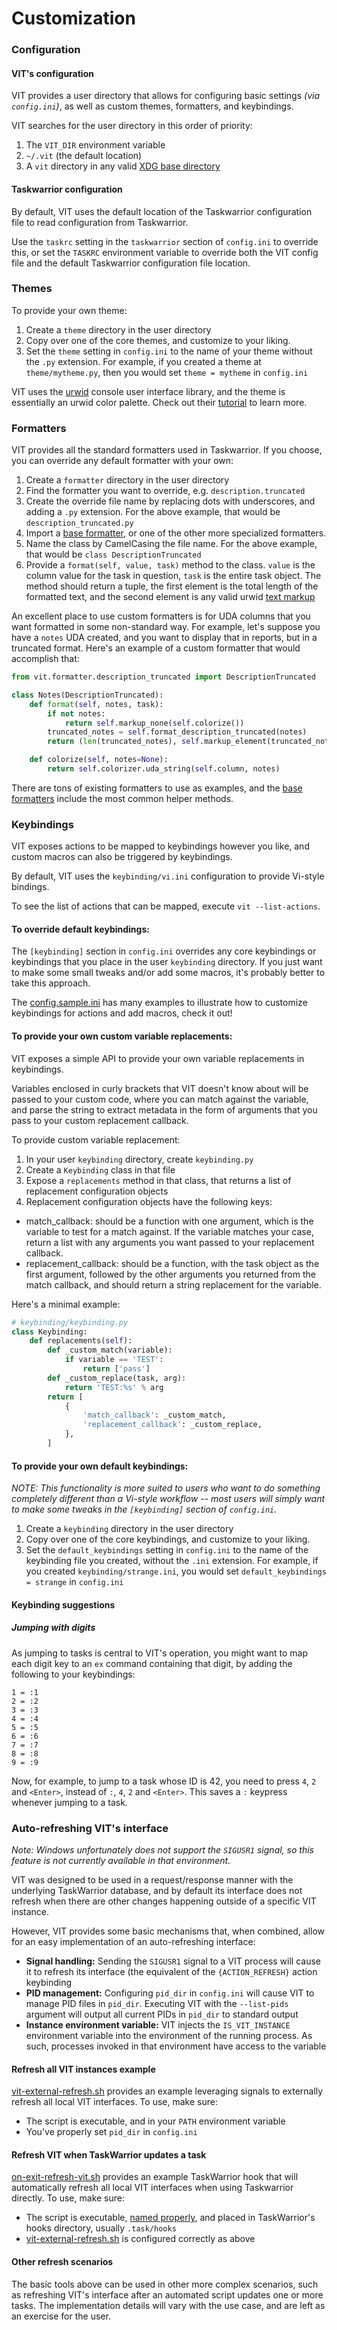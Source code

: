 # Customization

### Configuration

#### VIT's configuration

VIT provides a user directory that allows for configuring basic settings *(via ```config.ini```)*, as well as custom themes, formatters, and keybindings.

VIT searches for the user directory in this order of priority:

1. The ```VIT_DIR``` environment variable
2. ```~/.vit``` (the default location)
3. A ```vit``` directory in any valid [XDG base directory](https://specifications.freedesktop.org/basedir-spec/basedir-spec-latest.html)

#### Taskwarrior configuration

By default, VIT uses the default location of the Taskwarrior configuration file to read configuration from Taskwarrior.

Use the ```taskrc``` setting in the ```taskwarrior``` section of ```config.ini``` to override this, or set the ```TASKRC``` environment variable to override both the VIT config file and the default Taskwarrior configuration file location.

### Themes

To provide your own theme:

1. Create a ```theme``` directory in the user directory
2. Copy over one of the core themes, and customize to your liking.
3. Set the ```theme``` setting in ```config.ini``` to the name of your theme without the ```.py``` extension. For example, if you created a theme at ```theme/mytheme.py```, then you would set ```theme = mytheme``` in ```config.ini```

VIT uses the [urwid](http://urwid.org) console user interface library, and the theme is essentially an urwid color palette. Check out their [tutorial](http://urwid.org/tutorial) to learn more.

### Formatters

VIT provides all the standard formatters used in Taskwarrior. If you choose, you can override any default formatter with your own:

1. Create a ```formatter``` directory in the user directory
2. Find the formatter you want to override, e.g. ```description.truncated```
3. Create the override file name by replacing dots with underscores, and adding a ```.py``` extension. For the above example, that would be ```description_truncated.py```
4. Import a [base formatter](vit/formatter/__init__.py), or one of the other more specialized formatters.
5. Name the class by CamelCasing the file name. For the above example, that would be ```class DescriptionTruncated```
6. Provide a ```format(self, value, task)``` method to the class. ```value``` is the column value for the task in question, ```task``` is the entire task object. The method should return a tuple, the first element is the total length of the formatted text, and the second element is any valid urwid [text markup](http://urwid.org/manual/displayattributes.html#text-markup)

An excellent place to use custom formatters is for UDA columns that you want formatted in some non-standard way. For example, let's suppose you have a ```notes``` UDA created, and you want to display that in reports, but in a truncated format. Here's an example of a custom formatter that would accomplish that:

```python
from vit.formatter.description_truncated import DescriptionTruncated

class Notes(DescriptionTruncated):
    def format(self, notes, task):
        if not notes:
            return self.markup_none(self.colorize())
        truncated_notes = self.format_description_truncated(notes)
        return (len(truncated_notes), self.markup_element(truncated_notes))

    def colorize(self, notes=None):
        return self.colorizer.uda_string(self.column, notes)
```

There are tons of existing formatters to use as examples, and the  [base formatters](vit/formatter/__init__.py) include the most common helper methods.

### Keybindings

VIT exposes actions to be mapped to keybindings however you like, and custom macros can also be triggered by keybindings.

By default, VIT uses the ```keybinding/vi.ini``` configuration to provide Vi-style bindings.

To see the list of actions that can be mapped, execute ```vit --list-actions```.

#### To override default keybindings:

The ```[keybinding]``` section in ```config.ini``` overrides any core keybindings or keybindings that you place in the user ```keybinding``` directory. If you just want to make some small tweaks and/or add some macros, it's probably better to take this approach.

The [config.sample.ini](vit/config/config.sample.ini) has many examples to illustrate how to customize keybindings for actions and add macros, check it out!

#### To provide your own custom variable replacements:

VIT exposes a simple API to provide your own variable replacements in keybindings.

Variables enclosed in curly brackets that VIT doesn't know about will be passed to your custom code,
where you can match against the variable, and parse the string to extract metadata in the form of
arguments that you pass to your custom replacement callback.

To provide custom variable replacement:

1. In your user ```keybinding``` directory, create ```keybinding.py```
2. Create a ```Keybinding``` class in that file
3. Expose a ```replacements``` method in that class, that returns a list of replacement configuration objects
4. Replacement configuration objects have the following keys:
  * match_callback: should be a function with one argument, which is the variable to test for a match against.
    If the variable matches your case, return a list with any arguments you want passed to your replacement callback.
  * replacement_callback: should be a function, with the task object as the first argument, followed by the other
    arguments you returned from the match callback, and should return a string replacement for the variable.

Here's a minimal example:

```python
# keybinding/keybinding.py
class Keybinding:
    def replacements(self):
        def _custom_match(variable):
            if variable == 'TEST':
                return ['pass']
        def _custom_replace(task, arg):
            return 'TEST:%s' % arg
        return [
            {
                'match_callback': _custom_match,
                'replacement_callback': _custom_replace,
            },
        ]
```

#### To provide your own default keybindings:

*NOTE: This functionality is more suited to users who want to do something completely different than a Vi-style workflow -- most users will simply want to make some tweaks in the ```[keybinding]``` section of ```config.ini```.*

1. Create a ```keybinding``` directory in the user directory
2. Copy over one of the core keybindings, and customize to your liking.
3. Set the ```default_keybindings``` setting in ```config.ini``` to the name of the keybinding file you created, without the ```.ini``` extension. For example, if you created ```keybinding/strange.ini```, you would set ```default_keybindings = strange``` in ```config.ini```

#### Keybinding suggestions

##### Jumping with digits

As jumping to tasks is central to VIT's operation, you might want to map each
digit key to an `ex` command containing that digit, by adding the following to
your keybindings:

```
1 = :1
2 = :2
3 = :3
4 = :4
5 = :5
6 = :6
7 = :7
8 = :8
9 = :9
```

Now, for example, to jump to a task whose ID is 42, you need to press `4`, `2`
and `<Enter>`, instead of `:`, `4`, `2` and `<Enter>`.
This saves a `:` keypress whenever jumping to a task.

### Auto-refreshing VIT's interface

*Note: Windows unfortunately does not support the `SIGUSR1` signal, so this feature is not currently available in that environment.*

VIT was designed to be used in a request/response manner with the underlying TaskWarrior database, and by default its interface does not refresh when there are other changes happening outside of a specific VIT instance.

However, VIT provides some basic mechanisms that, when combined, allow for an easy implementation of an auto-refreshing interface:

* **Signal handling:** Sending the `SIGUSR1` signal to a VIT process will cause it to refresh its interface (the equivalent of the `{ACTION_REFRESH}` action keybinding
* **PID management:** Configuring `pid_dir` in `config.ini` will cause VIT to manage PID files in `pid_dir`. Executing VIT with the `--list-pids` argument will output all current PIDs in `pid_dir` to standard output
* **Instance environment variable:** VIT injects the `IS_VIT_INSTANCE` environment variable into the environment of the running process. As such, processes invoked in that environment have access to the variable

#### Refresh all VIT instances example

[vit-external-refresh.sh](scripts/vit-external-refresh.sh) provides an example leveraging signals to externally refresh all local VIT interfaces. To use, make sure:

* The script is executable, and in your `PATH` environment variable
* You've properly set `pid_dir` in `config.ini`

#### Refresh VIT when TaskWarrior updates a task

[on-exit-refresh-vit.sh](scripts/hooks/on-exit-refresh-vit.sh) provides an example TaskWarrior hook that will automatically refresh all local VIT interfaces when using Taskwarrior directly. To use, make sure:

* The script is executable, [named properly](https://taskwarrior.org/docs/hooks.html), and placed in TaskWarrior's hooks directory, usually `.task/hooks`
* [vit-external-refresh.sh](scripts/vit-external-refresh.sh) is configured correctly as above

#### Other refresh scenarios

The basic tools above can be used in other more complex scenarios, such as refreshing VIT's interface after an automated script updates one or more tasks. The implementation details will vary with the use case, and are left as an exercise for the user.

